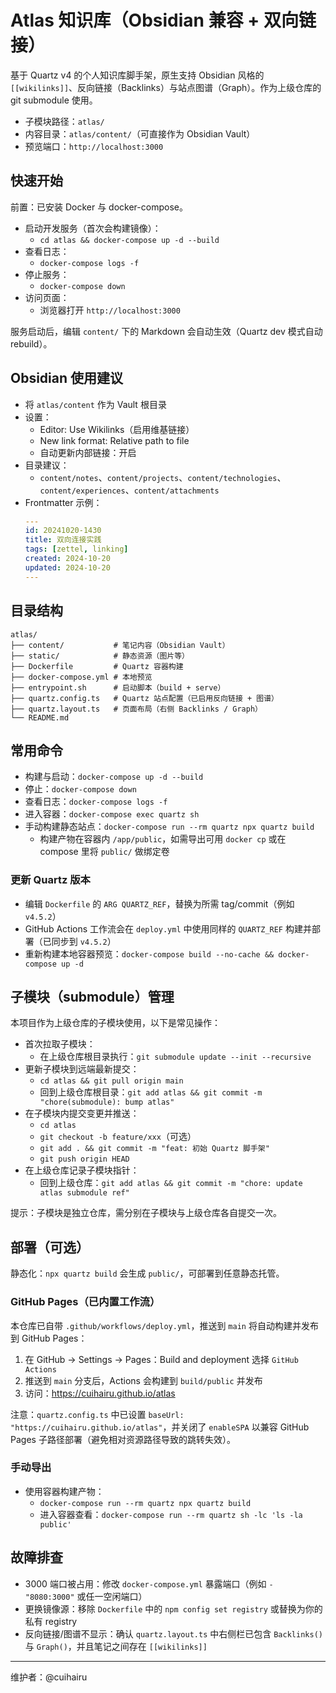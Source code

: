 # Atlas 知识库（Obsidian 兼容 + 双向链接）

基于 Quartz v4 的个人知识库脚手架，原生支持 Obsidian 风格的 `[[wikilinks]]`、反向链接（Backlinks）与站点图谱（Graph）。作为上级仓库的 git submodule 使用。

- 子模块路径：`atlas/`
- 内容目录：`atlas/content/`（可直接作为 Obsidian Vault）
- 预览端口：`http://localhost:3000`

## 快速开始

前置：已安装 Docker 与 docker-compose。

- 启动开发服务（首次会构建镜像）：
  - `cd atlas && docker-compose up -d --build`
- 查看日志：
  - `docker-compose logs -f`
- 停止服务：
  - `docker-compose down`
- 访问页面：
  - 浏览器打开 `http://localhost:3000`

服务启动后，编辑 `content/` 下的 Markdown 会自动生效（Quartz dev 模式自动 rebuild）。

## Obsidian 使用建议

- 将 `atlas/content` 作为 Vault 根目录
- 设置：
  - Editor: Use Wikilinks（启用维基链接）
  - New link format: Relative path to file
  - 自动更新内部链接：开启
- 目录建议：
  - `content/notes`、`content/projects`、`content/technologies`、`content/experiences`、`content/attachments`
- Frontmatter 示例：
  ```yaml
  ---
  id: 20241020-1430
  title: 双向连接实践
  tags: [zettel, linking]
  created: 2024-10-20
  updated: 2024-10-20
  ---
  ```

## 目录结构

```
atlas/
├── content/           # 笔记内容（Obsidian Vault）
├── static/            # 静态资源（图片等）
├── Dockerfile         # Quartz 容器构建
├── docker-compose.yml # 本地预览
├── entrypoint.sh      # 启动脚本（build + serve）
├── quartz.config.ts   # Quartz 站点配置（已启用反向链接 + 图谱）
├── quartz.layout.ts   # 页面布局（右侧 Backlinks / Graph）
└── README.md
```

## 常用命令

- 构建与启动：`docker-compose up -d --build`
- 停止：`docker-compose down`
- 查看日志：`docker-compose logs -f`
- 进入容器：`docker-compose exec quartz sh`
- 手动构建静态站点：`docker-compose run --rm quartz npx quartz build`
  - 构建产物在容器内 `/app/public`，如需导出可用 `docker cp` 或在 compose 里将 `public/` 做绑定卷

### 更新 Quartz 版本

- 编辑 `Dockerfile` 的 `ARG QUARTZ_REF`，替换为所需 tag/commit（例如 `v4.5.2`）
- GitHub Actions 工作流会在 `deploy.yml` 中使用同样的 `QUARTZ_REF` 构建并部署（已同步到 `v4.5.2`）
- 重新构建本地容器预览：`docker-compose build --no-cache && docker-compose up -d`

## 子模块（submodule）管理

本项目作为上级仓库的子模块使用，以下是常见操作：

- 首次拉取子模块：
  - 在上级仓库根目录执行：`git submodule update --init --recursive`
- 更新子模块到远端最新提交：
  - `cd atlas && git pull origin main`
  - 回到上级仓库根目录：`git add atlas && git commit -m "chore(submodule): bump atlas"`
- 在子模块内提交变更并推送：
  - `cd atlas`
  - `git checkout -b feature/xxx`（可选）
  - `git add . && git commit -m "feat: 初始 Quartz 脚手架"`
  - `git push origin HEAD`
- 在上级仓库记录子模块指针：
  - 回到上级仓库：`git add atlas && git commit -m "chore: update atlas submodule ref"`

提示：子模块是独立仓库，需分别在子模块与上级仓库各自提交一次。

## 部署（可选）

静态化：`npx quartz build` 会生成 `public/`，可部署到任意静态托管。

### GitHub Pages（已内置工作流）

本仓库已自带 `.github/workflows/deploy.yml`，推送到 `main` 将自动构建并发布到 GitHub Pages：

1) 在 GitHub → Settings → Pages：Build and deployment 选择 `GitHub Actions`
2) 推送到 `main` 分支后，Actions 会构建到 `build/public` 并发布
3) 访问：https://cuihairu.github.io/atlas

注意：`quartz.config.ts` 中已设置 `baseUrl: "https://cuihairu.github.io/atlas"`，并关闭了 `enableSPA` 以兼容 GitHub Pages 子路径部署（避免相对资源路径导致的跳转失效）。

### 手动导出

- 使用容器构建产物：
  - `docker-compose run --rm quartz npx quartz build`
  - 进入容器查看：`docker-compose run --rm quartz sh -lc 'ls -la public'`

## 故障排查

- 3000 端口被占用：修改 `docker-compose.yml` 暴露端口（例如 `- "8080:3000"` 或任一空闲端口）
- 更换镜像源：移除 `Dockerfile` 中的 `npm config set registry` 或替换为你的私有 registry
- 反向链接/图谱不显示：确认 `quartz.layout.ts` 中右侧栏已包含 `Backlinks()` 与 `Graph()`，并且笔记之间存在 `[[wikilinks]]`

---

维护者：@cuihairu
